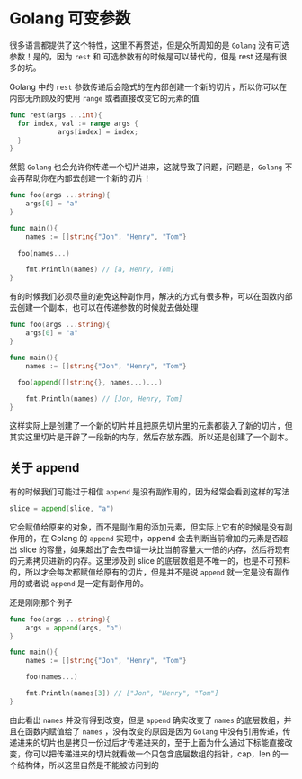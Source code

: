 # Golang 可变参数

很多语言都提供了这个特性，这里不再赘述，但是众所周知的是 `Golang` 没有可选参数！是的，因为 `rest` 和 可选参数有的时候是可以替代的，但是 rest 还是有很多的坑。

Golang 中的 `rest` 参数传递后会隐式的在内部创建一个新的切片，所以你可以在内部无所顾及的使用 `range` 或者直接改变它的元素的值

```go
func rest(args ...int){
  for index, val := range args {
		    args[index] = index;
  }
}
```

然鹅 `Golang` 也会允许你传递一个切片进来，这就导致了问题，问题是，`Golang` 不会再帮助你在内部去创建一个新的切片！

```go
func foo(args ...string){
	args[0] = "a"
}

func main(){
	names := []string{"Jon", "Henry", "Tom"}
	
  foo(names...)

	fmt.Println(names) // [a, Henry, Tom]
}
```

有的时候我们必须尽量的避免这种副作用，解决的方式有很多种，可以在函数内部去创建一个副本，也可以在传递参数的时候就去做处理

```go
func foo(args ...string){
	args[0] = "a"
}

func main(){
	names := []string{"Jon", "Henry", "Tom"}
	
  foo(append([]string{}, names...)...)

	fmt.Println(names) // [Jon, Henry, Tom]
}
```

这样实际上是创建了一个新的切片并且把原先切片里的元素都装入了新的切片，但其实这里切片是开辟了一段新的内存，然后存放东西。所以还是创建了一个副本。

## 关于 append

有的时候我们可能过于相信 `append` 是没有副作用的，因为经常会看到这样的写法

```go
slice = append(slice, "a")
```

它会赋值给原来的对象，而不是副作用的添加元素，但实际上它有的时候是没有副作用的，在 Golang 的 `append` 实现中，append 会去判断当前增加的元素是否超出 slice 的容量，如果超出了会去申请一块比当前容量大一倍的内存，然后将现有的元素拷贝进新的内存。这里涉及到 slice 的底层数组是不唯一的，也是不可预料的，所以才会每次都赋值给原有的切片，但是并不是说 `append` 就一定是没有副作用的或者说 `append` 是一定有副作用的。

还是刚刚那个例子

```go
func foo(args ...string){
	args = append(args, "b")
}

func main(){
	names := []string{"Jon", "Henry", "Tom"}

	foo(names...)

	fmt.Println(names[3]) // ["Jon", "Henry", "Tom"]
}
```

由此看出 `names` 并没有得到改变，但是 `append` 确实改变了 `names` 的底层数组，并且在函数内赋值给了 `names` ，没有改变的原因是因为 `Golang` 中没有引用传递，传递进来的切片也是拷贝一份过后才传递进来的，至于上面为什么通过下标能直接改变，你可以把传递进来的切片就看做一个只包含底层数组的指针，cap，len 的一个结构体，所以这里自然是不能被访问到的